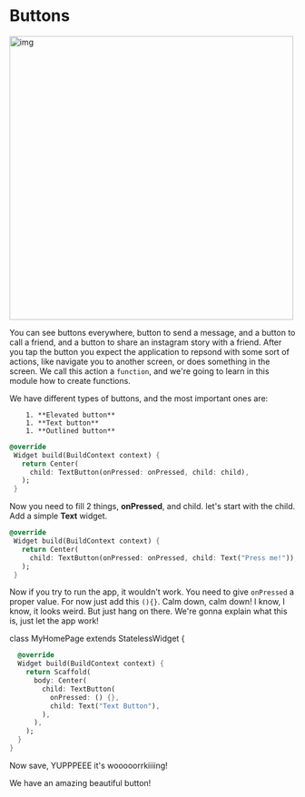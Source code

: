 # Buttons



<img src="https://lh3.googleusercontent.com/fYHrszVlofKouua7Oy3Wsa3CujcWI0l_PuqPlDXmLvCrZeCNRpQ70xNYTklZFh1MJfOeBe4xKV3tRnLSrt6kVsRjMQxFBwCzs8FjuwPGswCEtpoIL-8U7-6qvZQCqLlNQbkcHrq_" alt="img" width="500" />



You can see buttons everywhere, button to send a message, and a button to call a friend, and a button to share an instagram story with a friend. After you tap the button you expect the application to repsond with some sort of actions, like navigate you to another screen, or does something in the screen. We call this action a `function`, and we're going to learn in this module how to create functions. 



We have different types of buttons, and the most important ones are:

		1. **Elevated button**
		1. **Text button**
		1. **Outlined button**



```dart
@override
 Widget build(BuildContext context) {
   return Center(
     child: TextButton(onPressed: onPressed, child: child),
   );
 }
```



Now you need to fill 2 things, **onPressed**, and child. let's start with the child. Add a simple **Text** widget. 

```dart
@override
 Widget build(BuildContext context) {
   return Center(
     child: TextButton(onPressed: onPressed, child: Text("Press me!")),
   );
 }
```



Now if you try to run the app, it wouldn't work. You need to give `onPressed` a proper value. For now just add this `(){}`. Calm down, calm down! I know, I know, it looks weird. But just hang on there. We're gonna explain what this is, just let the app work! 

class MyHomePage extends StatelessWidget {

```dart
  @override
  Widget build(BuildContext context) {
    return Scaffold(
      body: Center(
        child: TextButton(
          onPressed: () {},
          child: Text("Text Button"),
        ),
      ),
    );
  }
}
```



Now save, YUPPPEEE it's wooooorrkiiiing!              



We have an amazing beautiful button!

 
